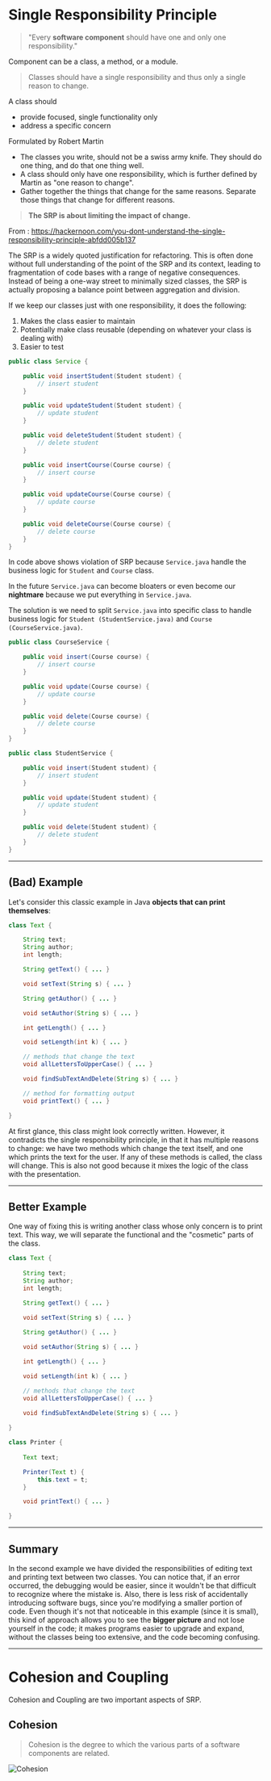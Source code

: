 # Single Responsibility Principle

> "Every **software component** should have one and only one responsibility."

Component can be a class, a method, or a module.

> Classes should have a single responsibility and thus only a single reason to change.

A class should
* provide focused, single functionality only
* address a specific concern

Formulated by Robert Martin

* The classes you write, should not be a swiss army knife. They should do one thing, and do that one thing well.
* A class should only have one responsibility, which is further defined by Martin as "one reason to change".
* Gather together the things that change for the same reasons. Separate those things that change for different reasons.

> **The SRP is about limiting the impact of change.**

From : https://hackernoon.com/you-dont-understand-the-single-responsibility-principle-abfdd005b137

The SRP is a widely quoted justification for refactoring. This is often done without full understanding of the point of the SRP and its context, leading to fragmentation of code bases with a range of negative consequences. Instead of being a one-way street to minimally sized classes, the SRP is actually proposing a balance point between aggregation and division.

If we keep our classes just with one responsibility, it does the following:
1. Makes the class easier to maintain
2. Potentially make class reusable (depending on whatever your class is dealing with)
3. Easier to test

```java
public class Service {

    public void insertStudent(Student student) {
        // insert student
    }

    public void updateStudent(Student student) {
        // update student
    }

    public void deleteStudent(Student student) {
        // delete student
    }

    public void insertCourse(Course course) {
        // insert course
    }

    public void updateCourse(Course course) {
        // update course
    }

    public void deleteCourse(Course course) {
        // delete course
    }
}
```

In code above shows violation of SRP because `Service.java` handle the business logic for `Student` and `Course` class.

In the future `Service.java` can become bloaters or even become our **nightmare** because we put everything in `Service.java`.

The solution is we need to split `Service.java` into specific class to handle business logic for `Student (StudentService.java)` and `Course (CourseService.java)`.

```java
public class CourseService {

    public void insert(Course course) {
        // insert course
    }

    public void update(Course course) {
        // update course
    }

    public void delete(Course course) {
        // delete course
    }
}
```

```java
public class StudentService {

    public void insert(Student student) {
        // insert student
    }

    public void update(Student student) {
        // update student
    }

    public void delete(Student student) {
        // delete student
    }
}
```

---
## (Bad) Example

Let's consider this classic example in Java **objects that can print themselves**:

```java
class Text {

    String text;
    String author;
    int length;

    String getText() { ... }

    void setText(String s) { ... }

    String getAuthor() { ... }

    void setAuthor(String s) { ... }

    int getLength() { ... }

    void setLength(int k) { ... }

    // methods that change the text
    void allLettersToUpperCase() { ... }

    void findSubTextAndDelete(String s) { ... }

    // method for formatting output
    void printText() { ... }

}
```

At first glance, this class might look correctly written.
However, it contradicts the single responsibility principle, in that it has multiple reasons to change:
we have two methods which change the text itself, and one which prints the text for the user.
If any of these methods is called, the class will change.
This is also not good because it mixes the logic of the class with the presentation.

---
## Better Example

One way of fixing this is writing another class whose only concern is to print text.
This way, we will separate the functional and the "cosmetic" parts of the class.

```java
class Text {
	
    String text;
    String author;
    int length;

    String getText() { ... }
	
    void setText(String s) { ... }

    String getAuthor() { ... }

    void setAuthor(String s) { ... }

    int getLength() { ... }

    void setLength(int k) { ... }

    // methods that change the text
    void allLettersToUpperCase() { ... }
	
    void findSubTextAndDelete(String s) { ... }

}
```

```java
class Printer {
	
    Text text;

    Printer(Text t) {
        this.text = t;
    }

    void printText() { ... }

}
```

---
## Summary

In the second example we have divided the responsibilities of editing text and printing text between two classes.
You can notice that, if an error occurred, the debugging would be easier, since it wouldn't be that difficult to recognize where the mistake is.
Also, there is less risk of accidentally introducing software bugs, since you're modifying a smaller portion of code.
Even though it's not that noticeable in this example (since it is small), this kind of approach allows you to see the **bigger picture** and not lose yourself in the code;
it makes programs easier to upgrade and expand, without the classes being too extensive, and the code becoming confusing.

---
# Cohesion and Coupling

Cohesion and Coupling are two important aspects of SRP.

## Cohesion
> Cohesion is the degree to which the various parts of a software components are related.

![Cohesion](https://github.com/abhinav-nath/design-patterns/blob/master/images/srp_cohesion.png "Cohesion in General")
